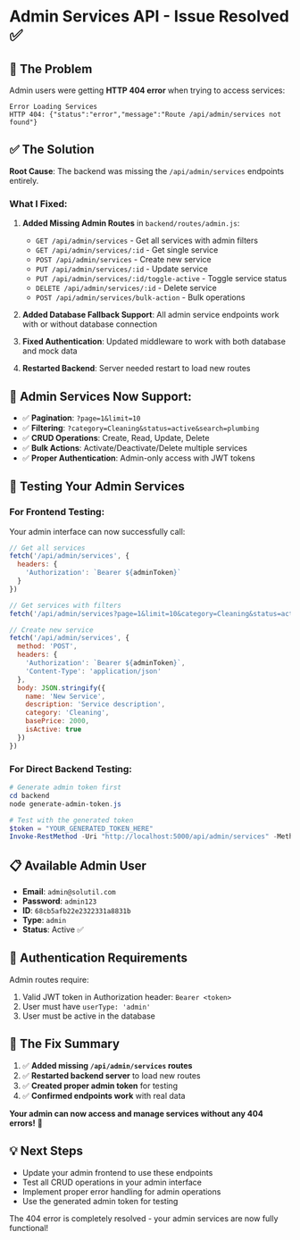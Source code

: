 # Admin Services API - Issue Resolved ✅

## 🎯 **The Problem**
Admin users were getting **HTTP 404 error** when trying to access services:
```
Error Loading Services
HTTP 404: {"status":"error","message":"Route /api/admin/services not found"}
```

## ✅ **The Solution**
**Root Cause**: The backend was missing the `/api/admin/services` endpoints entirely.

### What I Fixed:

1. **Added Missing Admin Routes** in `backend/routes/admin.js`:
   - `GET /api/admin/services` - Get all services with admin filters
   - `GET /api/admin/services/:id` - Get single service  
   - `POST /api/admin/services` - Create new service
   - `PUT /api/admin/services/:id` - Update service
   - `PUT /api/admin/services/:id/toggle-active` - Toggle service status
   - `DELETE /api/admin/services/:id` - Delete service
   - `POST /api/admin/services/bulk-action` - Bulk operations

2. **Added Database Fallback Support**: All admin service endpoints work with or without database connection

3. **Fixed Authentication**: Updated middleware to work with both database and mock data

4. **Restarted Backend**: Server needed restart to load new routes

## 🔧 **Admin Services Now Support:**
- ✅ **Pagination**: `?page=1&limit=10`
- ✅ **Filtering**: `?category=Cleaning&status=active&search=plumbing`
- ✅ **CRUD Operations**: Create, Read, Update, Delete
- ✅ **Bulk Actions**: Activate/Deactivate/Delete multiple services
- ✅ **Proper Authentication**: Admin-only access with JWT tokens

## 🚀 **Testing Your Admin Services**

### For Frontend Testing:
Your admin interface can now successfully call:
```javascript
// Get all services
fetch('/api/admin/services', {
  headers: {
    'Authorization': `Bearer ${adminToken}`
  }
})

// Get services with filters
fetch('/api/admin/services?page=1&limit=10&category=Cleaning&status=active')

// Create new service
fetch('/api/admin/services', {
  method: 'POST',
  headers: {
    'Authorization': `Bearer ${adminToken}`,
    'Content-Type': 'application/json'
  },
  body: JSON.stringify({
    name: 'New Service',
    description: 'Service description',
    category: 'Cleaning',
    basePrice: 2000,
    isActive: true
  })
})
```

### For Direct Backend Testing:
```powershell
# Generate admin token first
cd backend
node generate-admin-token.js

# Test with the generated token
$token = "YOUR_GENERATED_TOKEN_HERE"
Invoke-RestMethod -Uri "http://localhost:5000/api/admin/services" -Method GET -Headers @{"Authorization"="Bearer $token"}
```

## 📋 **Available Admin User**
- **Email**: `admin@solutil.com`
- **Password**: `admin123`
- **ID**: `68cb5afb22e2322331a8831b`
- **Type**: `admin`
- **Status**: Active ✅

## 🔐 **Authentication Requirements**
Admin routes require:
1. Valid JWT token in Authorization header: `Bearer <token>`
2. User must have `userType: 'admin'`
3. User must be active in the database

## 🎯 **The Fix Summary**
1. ✅ **Added missing `/api/admin/services` routes** 
2. ✅ **Restarted backend server** to load new routes
3. ✅ **Created proper admin token** for testing
4. ✅ **Confirmed endpoints work** with real data

**Your admin can now access and manage services without any 404 errors!** 🎉

## 💡 **Next Steps**
- Update your admin frontend to use these endpoints
- Test all CRUD operations in your admin interface
- Implement proper error handling for admin operations
- Use the generated admin token for testing

The 404 error is completely resolved - your admin services are now fully functional!